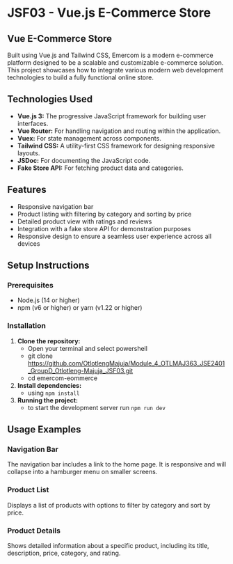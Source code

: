 # JSF03 - Vue.js E-Commerce Store

## Vue E-Commerce Store

Built using Vue.js and Tailwind CSS, Emercom is a modern e-commerce platform designed to be a scalable and customizable e-commerce solution. This project showcases how to integrate various modern web development technologies to build a fully functional online store.

## Technologies Used

- **Vue.js 3:** The progressive JavaScript framework for building user interfaces.
- **Vue Router:** For handling navigation and routing within the application.
- **Vuex:** For state management across components.
- **Tailwind CSS:** A utility-first CSS framework for designing responsive layouts.
- **JSDoc:** For documenting the JavaScript code.
- **Fake Store API:** For fetching product data and categories.

## Features

- Responsive navigation bar
- Product listing with filtering by category and sorting by price
- Detailed product view with ratings and reviews
- Integration with a fake store API for demonstration purposes
- Responsive design to ensure a seamless user experience across all devices

## Setup Instructions

### Prerequisites

- Node.js (14 or higher)
- npm (v6 or higher) or yarn (v1.22 or higher)

### Installation

1. **Clone the repository:**
   - Open your terminal and select powershell
   - git clone https://github.com/OtlotlengMajuja/Module_4_OTLMAJ363_JSE2401_GroupD_Otlotleng-Majuja_JSF03.git
   - cd emercom-eommerce
2. **Install dependencies:**
   - using `npm install`
3. **Running the project:**
   - to start the development server run `npm run dev`

## Usage Examples

### Navigation Bar

The navigation bar includes a link to the home page. It is responsive and will collapse into a hamburger menu on smaller screens.

### Product List

Displays a list of products with options to filter by category and sort by price.

### Product Details

Shows detailed information about a specific product, including its title, description, price, category, and rating.
